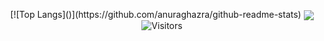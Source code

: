 <p align="center">
  [![Top Langs]()](https://github.com/anuraghazra/github-readme-stats)
  <img align="center" src="https://github-readme-stats.vercel.app/api/pin/?username=GiovanniMonti&repo=github-readme-stats">
  <img alt="Visitors" src="https://visitor-badge.laobi.icu/badge?page_id=GiovanniMonti"/>
</p>
